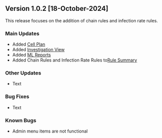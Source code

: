 ## Version 1.0.2 [18-October-2024]
This release focuses on the addition of chain rules and infection rate rules.

### Main Updates
- Added [Cell Plan](../tutorials/Cellplan.md)
- Added [Investigation View](../tutorials/InvestigationView.md)
- Added [ML Reports](../tutorials/MLReports.md)
- Added Chain Rules and Infection Rate Rules to[Rule Summary](../tutorials/RuleSummary.md)
  
### Other Updates
- Text

### Bug Fixes
- Text

### Known Bugs
- Admin menu items are not functional
